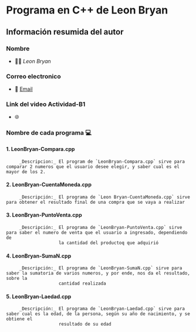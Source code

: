 # Programa en C++ de Leon Bryan
## Información resumida del autor
### Nombre
   - 👨‍💻 *Leon Bryan*
### Correo electronico
   - 📧 [Email](mailto:luis.leon.rodriguez@utelvt.edu.ec?subject=Hi% "Hi!")
### Link del video Actividad-B1
   - 🌐 
### Nombre de cada programa 💻
   #### 1. LeonBryan-Compara.cpp
         _Descripcion:_ El program de `LeonBryan-Compara.cpp` sirve para comparar 2 numeros que el usuario desee elegir, y saber cual es el mayor de los 2.
   #### 2. LeonBryan-CuentaMoneda.cpp
         _Descripción:_ El programa de `Leon Bryan-CuentaMoneda.cpp` sirve para obtener el resultado final de una compra que se vaya a realizar
   #### 3. LeonBryan-PuntoVenta.cpp
         _Descripción:_ El programa de `LeonBryan-PuntoVenta.cpp` sirve para saber el numero de venta que el usuario a ingresado, dependiendo de
                        la cantidad del productoq que adquirió
   #### 4. LeonBryan-SumaN.cpp
         _Descripción:_ El programa de `LeonBryan-SumaN.cpp` sirve para saber la sumatoria de varios numeros, y por ende, nos da el resultado, sobre la
                        cantidad realizada
   #### 5. LeonBryan-Laedad.cpp
         _Descripción:_ El programa de `LeonBryan-Laedad.cpp` sirve para saber cual es la edad, de la persona, según su año de nacimiento, y se obtiene el
                        resultado de su edad
